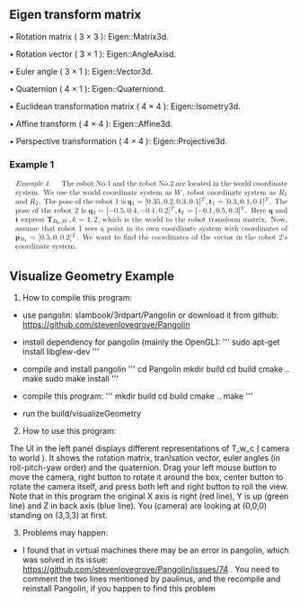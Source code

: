 ## Eigen transform matrix

• Rotation matrix ( 3 × 3 ): Eigen::Matrix3d.

• Rotation vector ( 3 × 1 ): Eigen::AngleAxisd.

• Euler angle ( 3 × 1 ): Eigen::Vector3d.

• Quaternion ( 4 × 1 ): Eigen::Quaterniond.

• Euclidean transformation matrix ( 4 × 4 ): Eigen::Isometry3d.

• Affine transform ( 4 × 4 ): Eigen::Affine3d.

• Perspective transformation ( 4 × 4 ): Eigen::Projective3d.


### Example 1 
![Example 1](https://github.com/lacie-life/visual-slam/blob/master/geometry/images/example-1.png?raw=true)

## Visualize Geometry Example
1. How to compile this program:

* use pangolin: slambook/3rdpart/Pangolin or download it from github: https://github.com/stevenlovegrove/Pangolin

* install dependency for pangolin (mainly the OpenGL):
'''
  sudo apt-get install libglew-dev
'''

* compile and install pangolin
'''
  cd Pangolin
  mkdir build
  cd build
  cmake ..
  make
  sudo make install
'''
* compile this program:
'''
  mkdir build
  cd build
  cmake ..
  make
'''
* run the build/visualizeGeometry

2. How to use this program:

The UI in the left panel displays different representations of T_w_c ( camera to world ). It shows the rotation matrix, tranlsation vector, euler angles (in roll-pitch-yaw order) and the quaternion.
Drag your left mouse button to move the camera, right button to rotate it around the box, center button to rotate the camera itself, and press both left and right button to roll the view.
Note that in this program the original X axis is right (red line), Y is up (green line) and Z in back axis (blue line). You (camera) are looking at (0,0,0) standing on (3,3,3) at first.

3. Problems may happen:
* I found that in virtual machines there may be an error in pangolin, which was solved in its issue: https://github.com/stevenlovegrove/Pangolin/issues/74 . You need to comment the two lines mentioned by paulinus, and the recompile and reinstall Pangolin, if you happen to find this problem
